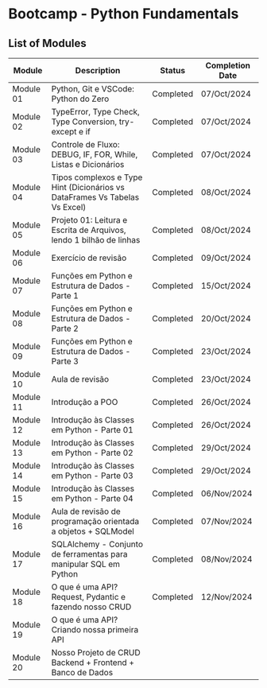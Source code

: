 # Bootcamp - Python Fundamentals

## List of Modules

| Module    | Description                                                                 | Status    | Completion Date |
|-----------|-----------------------------------------------------------------------------|-----------| ----------------|
| Module 01 | Python, Git e VSCode: Python do Zero                                        | Completed | 07/Oct/2024     |
| Module 02 | TypeError, Type Check, Type Conversion, try-except e if                     | Completed | 07/Oct/2024     |
| Module 03 | Controle de Fluxo: DEBUG, IF, FOR, While, Listas e Dicionários              | Completed | 07/Oct/2024     |
| Module 04 | Tipos complexos e Type Hint (Dicionários vs DataFrames Vs Tabelas Vs Excel) | Completed | 08/Oct/2024     |
| Module 05 | Projeto 01: Leitura e Escrita de Arquivos, lendo 1 bilhão de linhas         | Completed | 08/Oct/2024     |
| Module 06 | Exercício de revisão                                                        | Completed | 09/Oct/2024     |
| Module 07 | Funções em Python e Estrutura de Dados - Parte 1                            | Completed | 15/Oct/2024     |
| Module 08 | Funções em Python e Estrutura de Dados - Parte 2                            | Completed | 20/Oct/2024     |
| Module 09 | Funções em Python e Estrutura de Dados - Parte 3                            | Completed | 23/Oct/2024     |
| Module 10 | Aula de revisão                                                             | Completed | 23/Oct/2024     |
| Module 11 | Introdução a POO                                                            | Completed | 26/Oct/2024     |
| Module 12 | Introdução às Classes em Python - Parte 01                                  | Completed | 26/Oct/2024     |
| Module 13 | Introdução às Classes em Python - Parte 02                                  | Completed | 29/Oct/2024     |
| Module 14 | Introdução às Classes em Python - Parte 03                                  | Completed | 29/Oct/2024     |
| Module 15 | Introdução às Classes em Python - Parte 04                                  | Completed | 06/Nov/2024     |
| Module 16 | Aula de revisão de programação orientada a objetos + SQLModel               | Completed | 07/Nov/2024     |
| Module 17 | SQLAlchemy - Conjunto de ferramentas para manipular SQL em Python           | Completed | 08/Nov/2024     |
| Module 18 | O que é uma API? Request, Pydantic e fazendo nosso CRUD                     | Completed | 12/Nov/2024     |
| Module 19 | O que é uma API? Criando nossa primeira API                                 |           |                 |
| Module 20 | Nosso Projeto de CRUD Backend + Frontend + Banco de Dados                   |           |                 |